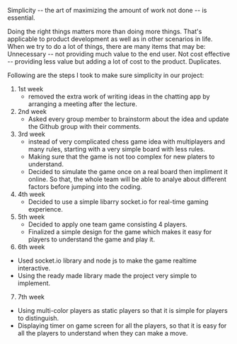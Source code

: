 
Simplicity -- the art of maximizing the amount of work not done -- is essential.

Doing the right things matters more than doing more things. That's applicable to product development as well as in other scenarios in life. When we try to do a lot of things, there are many items that may be:
Unnecessary -- not providing much value to the end user.
Not cost effective -- providing less value but adding a lot of cost to the product.
Duplicates.

Following are the steps I took to make sure simplicity in our project:
1. 1st week
   * removed the extra work of writing ideas in the chatting app by arranging a meeting after the lecture.
2. 2nd week 
   * Asked every group member to brainstorm about the idea and update the Github group with their comments.
3. 3rd week 
   * instead of very complicated chess game idea with multiplayers and many rules, starting with a very simple board with less rules.
   * Making sure that the game is not too complex for new platers to understand.
   * Decided to simulate the game once on a real board then impliment it online. So that, the whole team will be able to analye about different factors before jumping into the coding.
4. 4th week 
   * Decided to use a simple libarry socket.io for real-time gaming experience.
5. 5th week 
   * Decided to apply one team game consisting 4 players. 
   * Finalized a simple design for the game which makes it easy for players to understand the game and play it.
6. 6th week
  * Used socket.io library and node js to make the game realtime interactive. 
  * Using the ready made library made the project very simple to implement.
  
7. 7th week
  * Using multi-color players as static players so that it is simple for players to distinguish. 
  * Displaying timer on game screen for all the players, so that it is easy for all the players to understand when they can       make a move.
  

  
   
    
    
